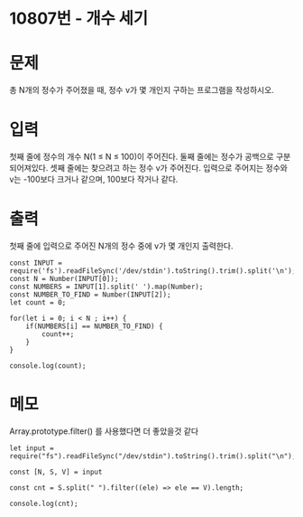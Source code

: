 # 10807번 - 개수 세기


# 문제
총 N개의 정수가 주어졌을 때, 정수 v가 몇 개인지 구하는 프로그램을 작성하시오.

# 입력
첫째 줄에 정수의 개수 N(1 ≤ N ≤ 100)이 주어진다. 둘째 줄에는 정수가 공백으로 구분되어져있다. 셋째 줄에는 찾으려고 하는 정수 v가 주어진다. 입력으로 주어지는 정수와 v는 -100보다 크거나 같으며, 100보다 작거나 같다.

# 출력
첫째 줄에 입력으로 주어진 N개의 정수 중에 v가 몇 개인지 출력한다.
```
const INPUT = require('fs').readFileSync('/dev/stdin').toString().trim().split('\n');
const N = Number(INPUT[0]);
const NUMBERS = INPUT[1].split(' ').map(Number);
const NUMBER_TO_FIND = Number(INPUT[2]);
let count = 0;

for(let i = 0; i < N ; i++) {
    if(NUMBERS[i] == NUMBER_TO_FIND) {
        count++;
    }
}

console.log(count);
```

# 메모
Array.prototype.filter() 를 사용했다면 더 좋았을것 같다
```
let input = require("fs").readFileSync("/dev/stdin").toString().trim().split("\n");

const [N, S, V] = input

const cnt = S.split(" ").filter((ele) => ele == V).length;

console.log(cnt);
```
